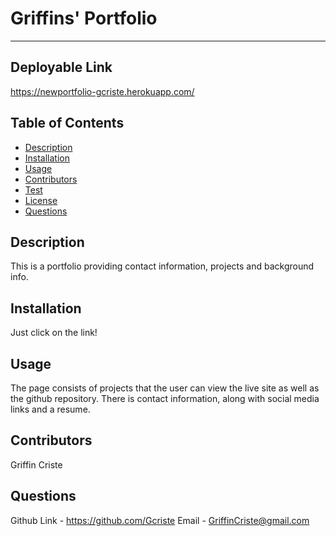 
# Griffins' Portfolio
---

## Deployable Link
https://newportfolio-gcriste.herokuapp.com/

## Table of Contents

* [Description](#Description)
* [Installation](#Installation)
* [Usage](#Usage)
* [Contributors](#Contributors)
* [Test](#Test)
* [License](#License)
* [Questions](#Questions)



## Description
This is a portfolio providing contact information, projects and background info.

## Installation 
Just click on the link!

## Usage 
The page consists of projects that the user can view the live site as well as the github repository. There is contact information, along with social media links and a resume.

## Contributors
Griffin Criste

## Questions
Github Link - https://github.com/Gcriste
Email - GriffinCriste@gmail.com

